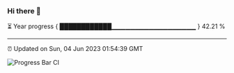 ### Hi there 👋

⏳ Year progress { ████████████▁▁▁▁▁▁▁▁▁▁▁▁▁▁▁▁▁▁ } 42.21 %

---

⏰ Updated on Sun, 04 Jun 2023 01:54:39 GMT

![Progress Bar CI](https://github.com/liununu/liununu/workflows/Progress%20Bar%20CI/badge.svg)

